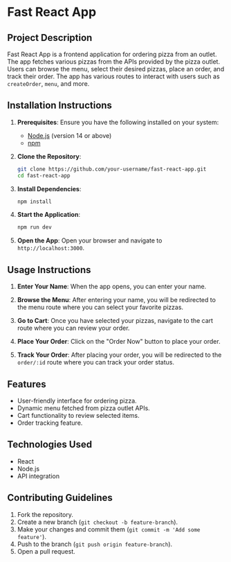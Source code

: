 # Fast React App

## Project Description

Fast React App is a frontend application for ordering pizza from an outlet. The app fetches various pizzas from the APIs provided by the pizza outlet. Users can browse the menu, select their desired pizzas, place an order, and track their order. The app has various routes to interact with users such as `createOrder`, `menu`, and more.

## Installation Instructions

1. **Prerequisites**: Ensure you have the following installed on your system:
    - [Node.js](https://nodejs.org/) (version 14 or above)
    - [npm](https://www.npmjs.com/)

2. **Clone the Repository**:
    ```bash
    git clone https://github.com/your-username/fast-react-app.git
    cd fast-react-app
    ```

3. **Install Dependencies**:
    ```bash
    npm install
    ```

4. **Start the Application**:
    ```bash
    npm run dev
    ```

5. **Open the App**:
    Open your browser and navigate to `http://localhost:3000`.

## Usage Instructions

1. **Enter Your Name**: When the app opens, you can enter your name.

2. **Browse the Menu**: After entering your name, you will be redirected to the menu route where you can select your favorite pizzas.

3. **Go to Cart**: Once you have selected your pizzas, navigate to the cart route where you can review your order.

4. **Place Your Order**: Click on the "Order Now" button to place your order.

5. **Track Your Order**: After placing your order, you will be redirected to the `order/:id` route where you can track your order status.

## Features

- User-friendly interface for ordering pizza.
- Dynamic menu fetched from pizza outlet APIs.
- Cart functionality to review selected items.
- Order tracking feature.

## Technologies Used

- React
- Node.js
- API integration

## Contributing Guidelines

1. Fork the repository.
2. Create a new branch (`git checkout -b feature-branch`).
3. Make your changes and commit them (`git commit -m 'Add some feature'`).
4. Push to the branch (`git push origin feature-branch`).
5. Open a pull request.


